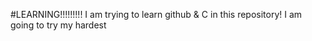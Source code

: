 #LEARNING!!!!!!!!!
I am trying to learn github & C in this repository! I am going to try my hardest
